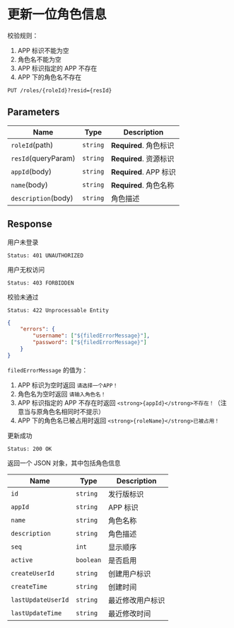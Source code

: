 # 更新一位角色信息

校验规则：

1. APP 标识不能为空
2. 角色名不能为空
3. APP 标识指定的 APP 不存在
4. APP 下的角色名不存在

```text
PUT /roles/{roleId}?resid={resId}
```

## Parameters

| Name                | Type     | Description            |
| ------------------- | -------- | ---------------------- |
| `roleId`(path)      | `string` | **Required**. 角色标识 |
| `resId`(queryParam) | `string` | **Required**. 资源标识 |
| `appId`(body)       | `string` | **Required**. APP 标识 |
| `name`(body)        | `string` | **Required**. 角色名称 |
| `description`(body) | `string` | 角色描述               |

## Response

用户未登录

```text
Status: 401 UNAUTHORIZED
```

用户无权访问

```text
Status: 403 FORBIDDEN
```

校验未通过

```text
Status: 422 Unprocessable Entity
```

```json
{
    "errors": {
        "username": ["${filedErrorMessage}"],
        "password": ["${filedErrorMessage}"]
    }
}
```

`filedErrorMessage` 的值为：

1. APP 标识为空时返回 `请选择一个APP！`
2. 角色名为空时返回 `请输入角色名！`
3. APP 标识指定的 APP 不存在时返回 `<strong>{appId}</strong>不存在！`（注意当与原角色名相同时不提示）
4. APP 下的角色名已被占用时返回 `<strong>{roleName}</strong>已被占用！`

更新成功

```text
Status: 200 OK
```

返回一个 JSON 对象，其中包括角色信息

| Name               | Type      | Description      |
| ------------------ | --------- | ---------------- |
| `id`               | `string`  | 发行版标识       |
| `appId`            | `string`  | APP 标识         |
| `name`             | `string`  | 角色名称         |
| `description`      | `string`  | 角色描述         |
| `seq`              | `int`     | 显示顺序         |
| `active`           | `boolean` | 是否启用         |
| `createUserId`     | `string`  | 创建用户标识     |
| `createTime`       | `string`  | 创建时间         |
| `lastUpdateUserId` | `string`  | 最近修改用户标识 |
| `lastUpdateTime`   | `string`  | 最近修改时间     |
